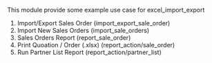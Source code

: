 This module provide some example use case for excel_import_export

1.  Import/Export Sales Order (import_export_sale_order)
2.  Import New Sales Orders (import_sale_orders)
3.  Sales Orders Report (report_sale_order)
4.  Print Quoation / Order (.xlsx) (report_action/sale_order)
5.  Run Partner List Report (report_action/partner_list)
